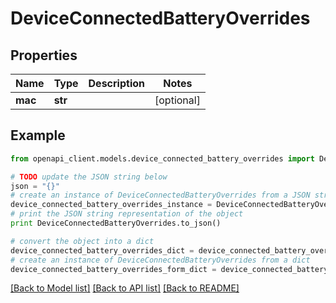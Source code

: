 # DeviceConnectedBatteryOverrides


## Properties

Name | Type | Description | Notes
------------ | ------------- | ------------- | -------------
**mac** | **str** |  | [optional] 

## Example

```python
from openapi_client.models.device_connected_battery_overrides import DeviceConnectedBatteryOverrides

# TODO update the JSON string below
json = "{}"
# create an instance of DeviceConnectedBatteryOverrides from a JSON string
device_connected_battery_overrides_instance = DeviceConnectedBatteryOverrides.from_json(json)
# print the JSON string representation of the object
print DeviceConnectedBatteryOverrides.to_json()

# convert the object into a dict
device_connected_battery_overrides_dict = device_connected_battery_overrides_instance.to_dict()
# create an instance of DeviceConnectedBatteryOverrides from a dict
device_connected_battery_overrides_form_dict = device_connected_battery_overrides.from_dict(device_connected_battery_overrides_dict)
```
[[Back to Model list]](../README.md#documentation-for-models) [[Back to API list]](../README.md#documentation-for-api-endpoints) [[Back to README]](../README.md)


